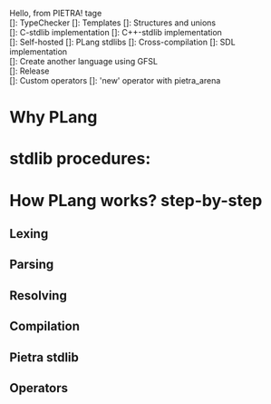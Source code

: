 Hello, from PIETRA!
tage        
    []: TypeChecker
    []: Templates
    []: Structures and unions    
    []: C-stdlib implementation
    []: C++-stdlib implementation        
    []: Self-hosted
    []: PLang stdlibs
    []: Cross-compilation
    []: SDL implementation    
    []: Create another language using GFSL     
    []: Release    
    []: Custom operators
    []: 'new' operator with pietra_arena    
# Why PLang
# stdlib procedures:
# How PLang works? step-by-step

## Lexing
## Parsing
## Resolving
## Compilation
## Pietra stdlib
## Operators


